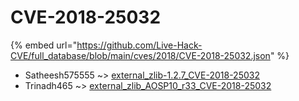 # CVE-2018-25032
{% embed url="https://github.com/Live-Hack-CVE/full_database/blob/main/cves/2018/CVE-2018-25032.json" %}

* Satheesh575555 ~> [external_zlib-1.2.7_CVE-2018-25032](https://www.alice-snow.ru/2018/database/cve-2018-25032/external_zlib-1.2.7_cve-2018-25032-satheesh575555)
* Trinadh465 ~> [external_zlib_AOSP10_r33_CVE-2018-25032](https://www.alice-snow.ru/2018/database/cve-2018-25032/external_zlib_aosp10_r33_cve-2018-25032-trinadh465)